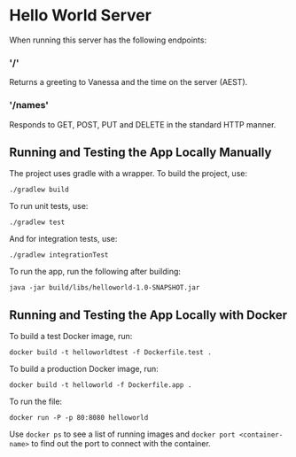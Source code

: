 # Hello World Server

When running this server has the following endpoints:

### '/'

Returns a greeting to Vanessa and the time on the server (AEST).

### '/names'

Responds to GET, POST, PUT and DELETE in the standard HTTP manner.

## Running and Testing the App Locally Manually

The project uses gradle with a wrapper. To build the project, use:

```./gradlew build```

To run unit tests, use:

```./gradlew test```

And for integration tests, use:

```./gradlew integrationTest```

To run the app, run the following after building:

```java -jar build/libs/helloworld-1.0-SNAPSHOT.jar```

## Running and Testing the App Locally with Docker

To build a test Docker image, run: 

```
docker build -t helloworldtest -f Dockerfile.test .
```

To build a production Docker image, run:

```
docker build -t helloworld -f Dockerfile.app .
```

To run the file:
```
docker run -P -p 80:8080 helloworld
```

Use ```docker ps``` to see a list of running images and ```docker port <container-name>``` to find out the port to connect with the container.